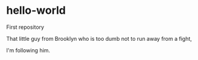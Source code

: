 # hello-world
First repository


That little guy from Brooklyn who is too dumb not to run away from a fight, 

I'm following him.
